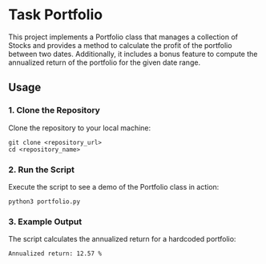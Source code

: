 # Task Portfolio

This project implements a Portfolio class that manages a collection of Stocks and provides a method to calculate the profit of the portfolio between two dates. Additionally, it includes a bonus feature to compute the annualized return of the portfolio for the given date range.

## Usage
### 1. Clone the Repository

Clone the repository to your local machine:

```
git clone <repository_url>
cd <repository_name>
```

### 2. Run the Script

Execute the script to see a demo of the Portfolio class in action:

```
python3 portfolio.py
```

### 3. Example Output

The script calculates the annualized return for a hardcoded portfolio:

```
Annualized return: 12.57 %
```
